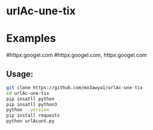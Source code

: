 # urlAc-une-tix

# Examples
#httpx:googel.com
#httpx:googel.com, httpx:googel.com

## Usage:
```bash
git clone https://github.com/mo3awya1/urlAc-une-tix
cd urlAc-une-tix
pip insatll python
pip insatll python3
python --version
pip install requests
python urlAcunt.py


